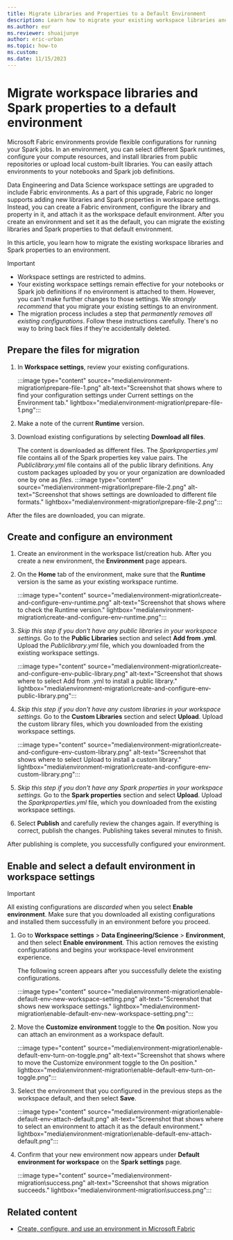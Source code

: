 ```yaml
---
title: Migrate Libraries and Properties to a Default Environment
description: Learn how to migrate your existing workspace libraries and Apache Spark properties to a default Fabric environment.
ms.author: eur
ms.reviewer: shuaijunye
author: eric-urban
ms.topic: how-to
ms.custom:
ms.date: 11/15/2023
---
```


# Migrate workspace libraries and Spark properties to a default environment

Microsoft Fabric environments provide flexible configurations for running your Spark jobs. In an environment, you can select different Spark runtimes, configure your compute resources, and install libraries from public repositories or upload local custom-built libraries. You can easily attach environments to your notebooks and Spark job definitions.

Data Engineering and Data Science workspace settings are upgraded to include Fabric environments. As a part of this upgrade, Fabric no longer supports adding new libraries and Spark properties in workspace settings. Instead, you can create a Fabric environment, configure the library and property in it, and attach it as the workspace default environment. After you create an environment and set it as the default, you can migrate the existing libraries and Spark properties to that default environment.

In this article, you learn how to migrate the existing workspace libraries and Spark properties to an environment.

> [!IMPORTANT]
>
> - Workspace settings are restricted to admins.
> - Your existing workspace settings remain effective for your notebooks or Spark job definitions if no environment is attached to them. However, you can't make further changes to those settings. We *strongly recommend* that you migrate your existing settings to an environment.
> - The migration process includes a step that *permanently removes all existing configurations*. Follow these instructions carefully. There's no way to bring back files if they're accidentally deleted.

## Prepare the files for migration

1. In **Workspace settings**, review your existing configurations.

    :::image type="content" source="media\environment-migration\prepare-file-1.png" alt-text="Screenshot that shows where to find your configuration settings under Current settings on the Environment tab." lightbox="media\environment-migration\prepare-file-1.png":::

1. Make a note of the current **Runtime** version.

1. Download existing configurations by selecting **Download all files**.

    The content is downloaded as different files. The *Sparkproperties.yml* file contains all of the Spark properties key value pairs. The *Publiclibrary.yml* file contains all of the public library definitions. Any custom packages uploaded by you or your organization are downloaded one by one as *files*.
    :::image type="content" source="media\environment-migration\prepare-file-2.png" alt-text="Screenshot that shows settings are downloaded to different file formats." lightbox="media\environment-migration\prepare-file-2.png":::

After the files are downloaded, you can migrate.

## Create and configure an environment

1. Create an environment in the workspace list/creation hub. After you create a new environment, the **Environment** page appears.

1. On the **Home** tab of the environment, make sure that the **Runtime** version is the same as your existing workspace runtime.

    :::image type="content" source="media\environment-migration\create-and-configure-env-runtime.png" alt-text="Screenshot that shows where to check the Runtime version." lightbox="media\environment-migration\create-and-configure-env-runtime.png":::

1. *Skip this step if you don't have any public libraries in your workspace settings.* Go to the **Public Libraries** section and select **Add from .yml**. Upload the *Publiclibrary.yml* file, which you downloaded from the existing workspace settings.

    :::image type="content" source="media\environment-migration\create-and-configure-env-public-library.png" alt-text="Screenshot that shows where to select Add from .yml to install a public library." lightbox="media\environment-migration\create-and-configure-env-public-library.png":::

1. *Skip this step if you don't have any custom libraries in your workspace settings.* Go to the **Custom Libraries** section and select **Upload**. Upload the custom library files, which you downloaded from the existing workspace settings.

    :::image type="content" source="media\environment-migration\create-and-configure-env-custom-library.png" alt-text="Screenshot that shows where to select Upload to install a custom library." lightbox="media\environment-migration\create-and-configure-env-custom-library.png":::

1. *Skip this step if you don't have any Spark properties in your workspace settings.* Go to the **Spark properties** section and select **Upload**. Upload the *Sparkproperties.yml* file, which you downloaded from the existing workspace settings.

1. Select **Publish** and carefully review the changes again. If everything is correct, publish the changes. Publishing takes several minutes to finish.

After publishing is complete, you successfully configured your environment.

## Enable and select a default environment in workspace settings

> [!IMPORTANT]
> All existing configurations are *discarded* when you select **Enable environment**. Make sure that you downloaded all existing configurations and installed them successfully in an environment before you proceed.

1. Go to **Workspace settings** > **Data Engineering/Science** > **Environment**, and then select **Enable environment**. This action removes the existing configurations and begins your workspace-level environment experience.

    The following screen appears after you successfully delete the existing configurations.

    :::image type="content" source="media\environment-migration\enable-default-env-new-workspace-setting.png" alt-text="Screenshot that shows new workspace settings." lightbox="media\environment-migration\enable-default-env-new-workspace-setting.png":::

1. Move the **Customize environment** toggle to the **On** position. Now you can attach an environment as a workspace default.

    :::image type="content" source="media\environment-migration\enable-default-env-turn-on-toggle.png" alt-text="Screenshot that shows where to move the Customize environment toggle to the On position." lightbox="media\environment-migration\enable-default-env-turn-on-toggle.png":::

1. Select the environment that you configured in the previous steps as the workspace default, and then select **Save**.

    :::image type="content" source="media\environment-migration\enable-default-env-attach-default.png" alt-text="Screenshot that shows where to select an environment to attach it as the default environment." lightbox="media\environment-migration\enable-default-env-attach-default.png":::

1. Confirm that your new environment now appears under **Default environment for workspace** on the **Spark settings** page.

    :::image type="content" source="media\environment-migration\success.png" alt-text="Screenshot that shows migration succeeds." lightbox="media\environment-migration\success.png":::

## Related content

- [Create, configure, and use an environment in Microsoft Fabric](create-and-use-environment.md)
